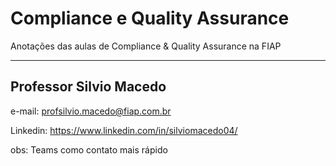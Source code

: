 # Compliance e Quality Assurance

Anotações das aulas de Compliance & Quality Assurance na FIAP

---

## Professor Silvio Macedo

e-mail: profsilvio.macedo@fiap.com.br

Linkedin: https://www.linkedin.com/in/silviomacedo04/

obs: Teams como contato mais rápido